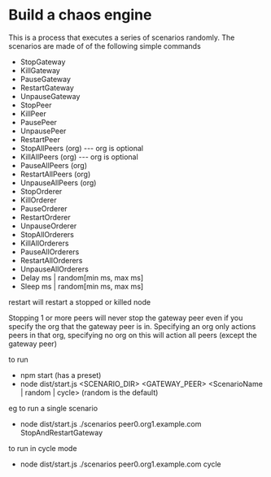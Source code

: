 # Build a chaos engine
This is a process that executes a series of scenarios randomly. The scenarios are made of of the following simple commands

- StopGateway
- KillGateway
- PauseGateway
- RestartGateway
- UnpauseGateway
- StopPeer
- KillPeer
- PausePeer
- UnpausePeer
- RestartPeer
- StopAllPeers (org) --- org is optional
- KillAllPeers (org) --- org is optional
- PauseAllPeers (org)
- RestartAllPeers (org)
- UnpauseAllPeers (org)
- StopOrderer
- KillOrderer
- PauseOrderer
- RestartOrderer
- UnpauseOrderer
- StopAllOrderers
- KillAllOrderers
- PauseAllOrderers
- RestartAllOrderers
- UnpauseAllOrderers
- Delay ms | random[min ms, max ms]
- Sleep ms | random[min ms, max ms]

restart will restart a stopped or killed node

Stopping 1 or more peers will never stop the gateway peer even if you specify the org that the gateway peer is in. Specifying an org only actions peers in that org, specifying no org on this will action all peers (except the gateway peer)

to run
- npm start (has a preset)
- node dist/start.js <SCENARIO_DIR> <GATEWAY_PEER> <ScenarioName | random | cycle>  (random is the default)

eg to run a single scenario
- node dist/start.js ./scenarios peer0.org1.example.com StopAndRestartGateway

to run in cycle mode
- node dist/start.js ./scenarios peer0.org1.example.com cycle
